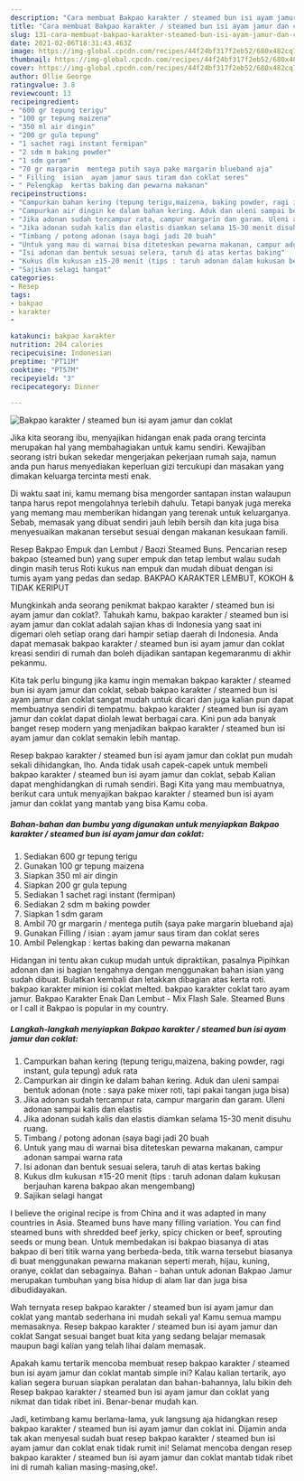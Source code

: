 ```yaml
---
description: "Cara membuat Bakpao karakter / steamed bun isi ayam jamur dan coklat yang lezat dan Mudah Dibuat"
title: "Cara membuat Bakpao karakter / steamed bun isi ayam jamur dan coklat yang lezat dan Mudah Dibuat"
slug: 131-cara-membuat-bakpao-karakter-steamed-bun-isi-ayam-jamur-dan-coklat-yang-lezat-dan-mudah-dibuat
date: 2021-02-06T18:31:43.463Z
image: https://img-global.cpcdn.com/recipes/44f24bf317f2eb52/680x482cq70/bakpao-karakter-steamed-bun-isi-ayam-jamur-dan-coklat-foto-resep-utama.jpg
thumbnail: https://img-global.cpcdn.com/recipes/44f24bf317f2eb52/680x482cq70/bakpao-karakter-steamed-bun-isi-ayam-jamur-dan-coklat-foto-resep-utama.jpg
cover: https://img-global.cpcdn.com/recipes/44f24bf317f2eb52/680x482cq70/bakpao-karakter-steamed-bun-isi-ayam-jamur-dan-coklat-foto-resep-utama.jpg
author: Ollie George
ratingvalue: 3.8
reviewcount: 13
recipeingredient:
- "600 gr tepung terigu"
- "100 gr tepung maizena"
- "350 ml air dingin"
- "200 gr gula tepung"
- "1 sachet ragi instant fermipan"
- "2 sdm m baking powder"
- "1 sdm garam"
- "70 gr margarin  mentega putih saya pake margarin blueband aja"
- " Filling  isian  ayam jamur saus tiram dan coklat seres"
- " Pelengkap  kertas baking dan pewarna makanan"
recipeinstructions:
- "Campurkan bahan kering (tepung terigu,maizena, baking powder, ragi instant, gula tepung) aduk rata"
- "Campurkan air dingin ke dalam bahan kering. Aduk dan uleni sampai bentuk adonan (note : saya pake mixer roti, tapi pakai tangan juga bisa)"
- "Jika adonan sudah tercampur rata, campur margarin dan garam. Uleni adonan sampai kalis dan elastis"
- "Jika adonan sudah kalis dan elastis diamkan selama 15-30 menit disuhu ruang."
- "Timbang / potong adonan (saya bagi jadi 20 buah"
- "Untuk yang mau di warnai bisa diteteskan pewarna makanan, campur adonan sampai warna rata"
- "Isi adonan dan bentuk sesuai selera, taruh di atas kertas baking"
- "Kukus dlm kukusan ±15-20 menit (tips : taruh adonan dalam kukusan berjauhan karena bakpao akan mengembang)"
- "Sajikan selagi hangat"
categories:
- Resep
tags:
- bakpao
- karakter
- 

katakunci: bakpao karakter  
nutrition: 204 calories
recipecuisine: Indonesian
preptime: "PT11M"
cooktime: "PT57M"
recipeyield: "3"
recipecategory: Dinner

---
```



![Bakpao karakter / steamed bun isi ayam jamur dan coklat](https://img-global.cpcdn.com/recipes/44f24bf317f2eb52/680x482cq70/bakpao-karakter-steamed-bun-isi-ayam-jamur-dan-coklat-foto-resep-utama.jpg)

Jika kita seorang ibu, menyajikan hidangan enak pada orang tercinta merupakan hal yang membahagiakan untuk kamu sendiri. Kewajiban seorang istri bukan sekedar mengerjakan pekerjaan rumah saja, namun anda pun harus menyediakan keperluan gizi tercukupi dan masakan yang dimakan keluarga tercinta mesti enak.

Di waktu  saat ini, kamu memang bisa mengorder santapan instan walaupun tanpa harus repot mengolahnya terlebih dahulu. Tetapi banyak juga mereka yang memang mau memberikan hidangan yang terenak untuk keluarganya. Sebab, memasak yang dibuat sendiri jauh lebih bersih dan kita juga bisa menyesuaikan makanan tersebut sesuai dengan makanan kesukaan famili. 

Resep Bakpao Empuk dan Lembut / Baozi Steamed Buns. Pencarian resep bakpao (steamed bun) yang super empuk dan tetap lembut walau sudah dingin masih terus Roti kukus nan empuk dan mudah dibuat dengan isi tumis ayam yang pedas dan sedap. BAKPAO KARAKTER LEMBUT, KOKOH &amp; TIDAK KERIPUT

Mungkinkah anda seorang penikmat bakpao karakter / steamed bun isi ayam jamur dan coklat?. Tahukah kamu, bakpao karakter / steamed bun isi ayam jamur dan coklat adalah sajian khas di Indonesia yang saat ini digemari oleh setiap orang dari hampir setiap daerah di Indonesia. Anda dapat memasak bakpao karakter / steamed bun isi ayam jamur dan coklat kreasi sendiri di rumah dan boleh dijadikan santapan kegemaranmu di akhir pekanmu.

Kita tak perlu bingung jika kamu ingin memakan bakpao karakter / steamed bun isi ayam jamur dan coklat, sebab bakpao karakter / steamed bun isi ayam jamur dan coklat sangat mudah untuk dicari dan juga kalian pun dapat membuatnya sendiri di tempatmu. bakpao karakter / steamed bun isi ayam jamur dan coklat dapat diolah lewat berbagai cara. Kini pun ada banyak banget resep modern yang menjadikan bakpao karakter / steamed bun isi ayam jamur dan coklat semakin lebih mantap.

Resep bakpao karakter / steamed bun isi ayam jamur dan coklat pun mudah sekali dihidangkan, lho. Anda tidak usah capek-capek untuk membeli bakpao karakter / steamed bun isi ayam jamur dan coklat, sebab Kalian dapat menghidangkan di rumah sendiri. Bagi Kita yang mau membuatnya, berikut cara untuk menyajikan bakpao karakter / steamed bun isi ayam jamur dan coklat yang mantab yang bisa Kamu coba.

<!--inarticleads1-->

##### Bahan-bahan dan bumbu yang digunakan untuk menyiapkan Bakpao karakter / steamed bun isi ayam jamur dan coklat:

1. Sediakan 600 gr tepung terigu
1. Gunakan 100 gr tepung maizena
1. Siapkan 350 ml air dingin
1. Siapkan 200 gr gula tepung
1. Sediakan 1 sachet ragi instant (fermipan)
1. Sediakan 2 sdm m baking powder
1. Siapkan 1 sdm garam
1. Ambil 70 gr margarin / mentega putih (saya pake margarin blueband aja)
1. Gunakan  Filling / isian : ayam jamur saus tiram dan coklat seres
1. Ambil  Pelengkap : kertas baking dan pewarna makanan


Hidangan ini tentu akan cukup mudah untuk dipraktikan, pasalnya Pipihkan adonan dan isi bagian tengahnya dengan menggunakan bahan isian yang sudah dibuat. Bulatkan kembali dan letakkan dibagian atas kerta roti. bakpao karakter minion isi coklat melted. bakpao karakter coklat taro ayam jamur. Bakpao Karakter Enak Dan Lembut - Mix Flash Sale. Steamed Buns or I call it Bakpao is popular in my country. 

<!--inarticleads2-->

##### Langkah-langkah menyiapkan Bakpao karakter / steamed bun isi ayam jamur dan coklat:

1. Campurkan bahan kering (tepung terigu,maizena, baking powder, ragi instant, gula tepung) aduk rata
1. Campurkan air dingin ke dalam bahan kering. Aduk dan uleni sampai bentuk adonan (note : saya pake mixer roti, tapi pakai tangan juga bisa)
1. Jika adonan sudah tercampur rata, campur margarin dan garam. Uleni adonan sampai kalis dan elastis
1. Jika adonan sudah kalis dan elastis diamkan selama 15-30 menit disuhu ruang.
1. Timbang / potong adonan (saya bagi jadi 20 buah
1. Untuk yang mau di warnai bisa diteteskan pewarna makanan, campur adonan sampai warna rata
1. Isi adonan dan bentuk sesuai selera, taruh di atas kertas baking
1. Kukus dlm kukusan ±15-20 menit (tips : taruh adonan dalam kukusan berjauhan karena bakpao akan mengembang)
1. Sajikan selagi hangat


I believe the original recipe is from China and it was adapted in many countries in Asia. Steamed buns have many filling variation. You can find steamed buns with shredded beef jerky, spicy chicken or beef, sprouting seeds or mung bean. Untuk membedakan isi bakpao biasanya di atas bakpao di beri titik warna yang berbeda-beda, titik warna tersebut biasanya di buat menggunakan pewarna makanan seperti merah, hijau, kuning, oranye, coklat dan sebagainya. Bahan - bahan untuk adonan Bakpao  Jamur merupakan tumbuhan yang bisa hidup di alam liar dan juga bisa dibudidayakan. 

Wah ternyata resep bakpao karakter / steamed bun isi ayam jamur dan coklat yang mantab sederhana ini mudah sekali ya! Kamu semua mampu memasaknya. Resep bakpao karakter / steamed bun isi ayam jamur dan coklat Sangat sesuai banget buat kita yang sedang belajar memasak maupun bagi kalian yang telah lihai dalam memasak.

Apakah kamu tertarik mencoba membuat resep bakpao karakter / steamed bun isi ayam jamur dan coklat mantab simple ini? Kalau kalian tertarik, ayo kalian segera buruan siapkan peralatan dan bahan-bahannya, lalu bikin deh Resep bakpao karakter / steamed bun isi ayam jamur dan coklat yang nikmat dan tidak ribet ini. Benar-benar mudah kan. 

Jadi, ketimbang kamu berlama-lama, yuk langsung aja hidangkan resep bakpao karakter / steamed bun isi ayam jamur dan coklat ini. Dijamin anda tak akan menyesal sudah buat resep bakpao karakter / steamed bun isi ayam jamur dan coklat enak tidak rumit ini! Selamat mencoba dengan resep bakpao karakter / steamed bun isi ayam jamur dan coklat mantab tidak ribet ini di rumah kalian masing-masing,oke!.

